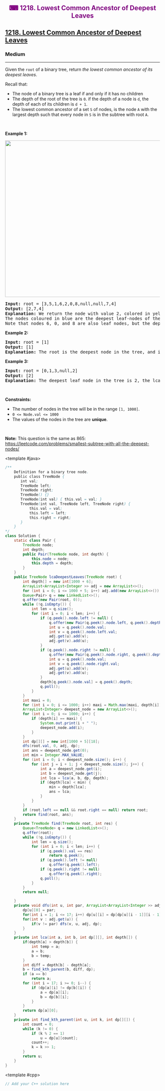 <div align = "center">
<h style = "margin-bottom: 0px; margin-top: 0px; color : purple;" align = "center" class = "header">

## ⌨ 1218. Lowest Common Ancestor of Deepest Leaves

</h>
</div>

<h2><a href="https://leetcode.com/problems/lowest-common-ancestor-of-deepest-leaves" target = "_blank">1218. Lowest Common Ancestor of Deepest Leaves</a></h2><h3>Medium</h3><hr><p>Given the <code>root</code> of a binary tree, return <em>the lowest common ancestor of its deepest leaves</em>.</p>

<p>Recall that:</p>

<ul>
	<li>The node of a binary tree is a leaf if and only if it has no children</li>
	<li>The depth of the root of the tree is <code>0</code>. if the depth of a node is <code>d</code>, the depth of each of its children is <code>d + 1</code>.</li>
	<li>The lowest common ancestor of a set <code>S</code> of nodes, is the node <code>A</code> with the largest depth such that every node in <code>S</code> is in the subtree with root <code>A</code>.</li>
</ul>

<p>&nbsp;</p>
<p><strong class="example">Example 1:</strong></p>
<img alt="" src="https://s3-lc-upload.s3.amazonaws.com/uploads/2018/07/01/sketch1.png" style="width: 600px; height: 510px;" />
<pre>
<strong>Input:</strong> root = [3,5,1,6,2,0,8,null,null,7,4]
<strong>Output:</strong> [2,7,4]
<strong>Explanation:</strong> We return the node with value 2, colored in yellow in the diagram.
The nodes coloured in blue are the deepest leaf-nodes of the tree.
Note that nodes 6, 0, and 8 are also leaf nodes, but the depth of them is 2, but the depth of nodes 7 and 4 is 3.</pre>

<p><strong class="example">Example 2:</strong></p>

<pre>
<strong>Input:</strong> root = [1]
<strong>Output:</strong> [1]
<strong>Explanation:</strong> The root is the deepest node in the tree, and it&#39;s the lca of itself.
</pre>

<p><strong class="example">Example 3:</strong></p>

<pre>
<strong>Input:</strong> root = [0,1,3,null,2]
<strong>Output:</strong> [2]
<strong>Explanation:</strong> The deepest leaf node in the tree is 2, the lca of one node is itself.
</pre>

<p>&nbsp;</p>
<p><strong>Constraints:</strong></p>

<ul>
	<li>The number of nodes in the tree will be in the range <code>[1, 1000]</code>.</li>
	<li><code>0 &lt;= Node.val &lt;= 1000</code></li>
	<li>The values of the nodes in the tree are <strong>unique</strong>.</li>
</ul>

<p>&nbsp;</p>
<p><strong>Note:</strong> This question is the same as 865: <a href="https://leetcode.com/problems/smallest-subtree-with-all-the-deepest-nodes/" target="_blank">https://leetcode.com/problems/smallest-subtree-with-all-the-deepest-nodes/</a></p>

<CodeTabs :languages="[ { name: 'C++', slot: 'cpp' }, { name: 'Java', slot: 'java' } ]">

<template #java>

```java
/**
    Definition for a binary tree node.
    public class TreeNode {
       int val;
       TreeNode left;
       TreeNode right;
       TreeNode() {}
       TreeNode(int val) { this.val = val; }
       TreeNode(int val, TreeNode left, TreeNode right) {
           this.val = val;
           this.left = left;
           this.right = right;
       }
    }
*/
class Solution {
    static class Pair {
        TreeNode node;
        int depth;
        public Pair(TreeNode node, int depth) {
            this.node = node;
            this.depth = depth;
        }
    }
    public TreeNode lcaDeepestLeaves(TreeNode root) {
        int depth[] = new int[1000 + 6];
        ArrayList<ArrayList<Integer >> adj = new ArrayList<>();
        for (int i = 0; i <= 1000 + 5; i++) adj.add(new ArrayList<>());
        Queue<Pair> q = new LinkedList<>();
        q.offer(new Pair(root, 0));
        while (!q.isEmpty()) {
            int len = q.size();
            for (int i = 0; i < len; i++) {
                if (q.peek().node.left != null) {
                    q.offer(new Pair(q.peek().node.left, q.peek().depth + 1));
                    int u = q.peek().node.val;
                    int v = q.peek().node.left.val;
                    adj.get(u).add(v);
                    adj.get(v).add(u);
                }
                if (q.peek().node.right != null) {
                    q.offer(new Pair(q.peek().node.right, q.peek().depth + 1));
                    int u = q.peek().node.val;
                    int v = q.peek().node.right.val;
                    adj.get(u).add(v);
                    adj.get(v).add(u);
                }
                depth[q.peek().node.val] = q.peek().depth;
                q.poll();
            }
        }
        int maxi = 0;
        for (int i = 0; i <= 1000; i++) maxi = Math.max(maxi, depth[i]);
        ArrayList<Integer> deepest_node = new ArrayList<>();
        for (int i = 0; i <= 1000; i++) {
            if (depth[i] == maxi) {
                System.out.print(i + " ");
                deepest_node.add(i);
            }
        }
        int dp[][] = new int[1000 + 5][18];
        dfs(root.val, 0, adj, dp);
        int ans = deepest_node.get(0);
        int min = Integer.MAX_VALUE;
        for (int i = 0; i < deepest_node.size(); i++) {
            for (int j = i + 1; j < deepest_node.size(); j++) {
                int a = deepest_node.get(i);
                int b = deepest_node.get(j);
                int lca = lca(a, b, dp, depth);
                if (depth[lca] < min) {
                    min = depth[lca];
                    ans = lca;
                }
            }
        }
        if (root.left == null && root.right == null) return root;
        return find(root, ans);
    }
    private TreeNode find(TreeNode root, int res) {
        Queue<TreeNode> q = new LinkedList<>();
        q.offer(root);
        while (!q.isEmpty()) {
            int len = q.size();
            for (int i = 0; i < len; i++) {
                if (q.peek().val == res)
                    return q.peek();
                if (q.peek().left != null)
                    q.offer(q.peek().left);
                if (q.peek().right != null)
                    q.offer(q.peek().right);
                q.poll();
            }
        }
        return null;

    }
    private void dfs(int u, int par, ArrayList<ArrayList<Integer >> adj, int dp[][]) {
        dp[u][0] = par;
        for(int i = 1; i <= 17; i++) dp[u][i] = dp[dp[u][i - 1]][i - 1];
        for(int v : adj.get(u)) {
            if(v != par) dfs(v, u, adj, dp);
        }
    }
    private int lca(int a, int b, int dp[][], int depth[]) {
        if(depth[a] > depth[b]) {
            int temp = a;
            a = b;
            b = temp;
        }
        int diff = depth[b] - depth[a];
        b = find_kth_parent(b, diff, dp);
        if (a == b)
            return a;
        for (int i = 17; i >= 0; i--) {
            if (dp[a][i] != dp[b][i]) {
                a = dp[a][i];
                b = dp[b][i];
            }
        }
        return dp[a][0];
    }
    private int find_kth_parent(int u, int k, int dp[][]) {
        int count = 0;
        while (k != 0) {
            if (k % 2 == 1)
                u = dp[u][count];
            count++;
            k = k >> 1;
        }
        return u;
    }
}
```

</template>

<template #cpp>

```cpp
// Add your C++ solution here
```

</template>

</CodeTabs>
